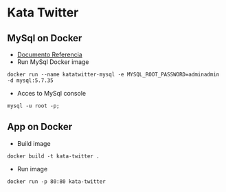 # Kata Twitter
## MySql on Docker
* [Documento Referencia](https://towardsdatascience.com/connect-to-mysql-running-in-docker-container-from-a-local-machine-6d996c574e55)
* Run MySql Docker image
```
docker run --name katatwitter-mysql -e MYSQL_ROOT_PASSWORD=adminadmin -d mysql:5.7.35
```

* Acces to MySql console
```
mysql -u root -p;
```
## App on Docker
* Build image
```
docker build -t kata-twitter .
```
* Run image
```
docker run -p 80:80 kata-twitter
```

